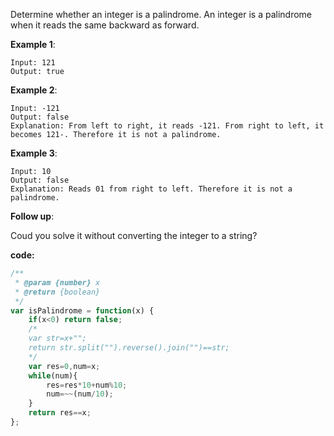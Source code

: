 Determine whether an integer is a palindrome. An integer is a palindrome when it reads the same backward as forward.

**Example 1**:
```
Input: 121
Output: true
```

**Example 2**:
```
Input: -121
Output: false
Explanation: From left to right, it reads -121. From right to left, it becomes 121-. Therefore it is not a palindrome.
```

**Example 3**:
```
Input: 10
Output: false
Explanation: Reads 01 from right to left. Therefore it is not a palindrome.
```

**Follow up**:

Coud you solve it without converting the integer to a string?


**code:**

```js
/**
 * @param {number} x
 * @return {boolean}
 */
var isPalindrome = function(x) {
    if(x<0) return false;
    /*
    var str=x+"";
    return str.split("").reverse().join("")==str;
    */
    var res=0,num=x;
    while(num){
        res=res*10+num%10;
        num=~~(num/10);
    }
    return res==x;
};

```